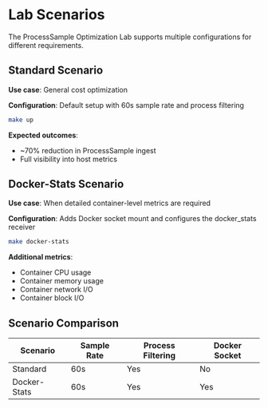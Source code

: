 # Lab Scenarios

The ProcessSample Optimization Lab supports multiple configurations for different requirements.

## Standard Scenario

**Use case**: General cost optimization

**Configuration**: Default setup with 60s sample rate and process filtering

```bash
make up
```

**Expected outcomes**:
- ~70% reduction in ProcessSample ingest
- Full visibility into host metrics

## Docker-Stats Scenario

**Use case**: When detailed container-level metrics are required

**Configuration**: Adds Docker socket mount and configures the docker_stats receiver

```bash
make docker-stats
```

**Additional metrics**:
- Container CPU usage
- Container memory usage
- Container network I/O
- Container block I/O

## Scenario Comparison

| Scenario | Sample Rate | Process Filtering | Docker Socket |
|----------|-------------|-------------------|---------------|
| Standard | 60s | Yes | No |
| Docker-Stats | 60s | Yes | Yes |